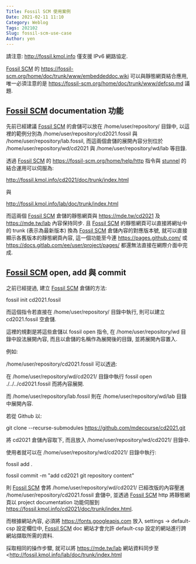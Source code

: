 ```yaml
---
Title: Fossil SCM 使用案例
Date: 2021-02-11 11:10
Category: Weblog
Tags: 202102
Slug: fossil-scm-use-case
Author: yen
---
```


請注意: <http://fossil.kmol.info> 僅支援 IPv6 網路協定.

[Fossil SCM] 的 <https://fossil-scm.org/home/doc/trunk/www/embeddeddoc.wiki> 可以與靜態網頁結合應用, 唯一必須注意的是 <https://fossil-scm.org/home/doc/trunk/www/defcsp.md> 議題.

[Fossil SCM]: https://www.fossil-scm.org

<!-- PELICAN_END_SUMMARY -->

[Fossil SCM] documentation 功能
----
先前已經建議 [Fossil SCM] 的倉儲可以放在 /home/user/repository/ 目錄中, 以這裡的範例分別為 /home/user/repository/cd2021.fossil 與 /home/user/repository/lab.fossil, 而這兩個倉儲的展開內容分別位於 /home/user/repository/wd/cd2021 與 /home/user/repository/wd/lab 等目錄.

透過 [Fossil SCM] 的 <https://fossil-scm.org/home/help/http> 指令與 [stunnel] 的結合運用可以伺服為:

<http://fossil.kmol.info/cd2021/doc/trunk/index.html>

與

<http://fossil.kmol.info/lab/doc/trunk/index.html>

而這兩個 [Fossil SCM] 倉儲的靜態網頁與 <https://mde.tw/cd2021> 及 <https://mde.tw/lab> 內容保持同步. 且 [Fossil SCM] 的靜態網頁可以直接將網址中的 trunk (表示為最新版本) 換為 [Fossil SCM] 倉儲內容的對應版本號, 就可以直接顯示各舊版本的靜態網頁內容, 這一個功能至今連 <https://pages.github.com/> 或 <https://docs.gitlab.com/ee/user/project/pages/> 都還無法直接在網際介面中完成.

[Fossil SCM] open, add 與 commit
----

之前已經提過, 建立 [Fossil SCM] 倉儲的方法:

fossil init cd2021.fossil

而這個指令若直接在 /home/user/repository/ 目錄中執行, 則可以建立 cd2021.fossil 空倉儲.

這裡的規劃是將這些倉儲以 fossil open 指令, 在 /home/user/repository/wd 目錄中設法展開內容, 而且以倉儲的名稱作為展開後的目錄, 並將展開內容置入.

例如:

/home/user/repository/cd2021.fossil 可以透過:

在 /home/user/repository/wd/cd2021/ 目錄中執行 fossil open ./../../cd2021.fossil 而將內容展開.

而 /home/user/repository/lab.fossil 則在 /home/user/repository/wd/lab 目錄中展開內容.

若從 Github 以:

git clone --recurse-submodules https://github.com/mdecourse/cd2021.git 

將 cd2021 倉儲內容取下, 而且放入 /home/user/repository/wd/cd2021/ 目錄中.

使用者就可以在 /home/user/repository/wd/cd2021/ 目錄中執行:

fossil add .

fossil commit -m "add cd2021 git repository content"

則 [Fossil SCM] 會將 /home/user/repository/wd/cd2021/ 已經改版的內容壓進 /home/user/repository/cd2021.fossil 倉儲中, 並透過 [Fossil SCM] http 將靜態網頁以 project documentation 功能伺服到 <https://fossil.kmol.info/cd2021/doc/trunk/index.html>.

而根據網站內容, 必須將 https://fonts.googleapis.com 放入 settings -> default-csp 設定欄位中, [Fossil SCM] doc 網站才會允許 default-csp 設定的網站進行跨網站擷取所需的資料.

採取相同的操作步驟, 就可以將 <https://mde.tw/lab> 網站資料同步至 <<http://fossil.kmol.info/lab/doc/trunk/index.html>

[stunnel]: https://www.stunnel.org/
